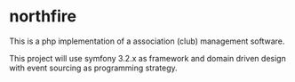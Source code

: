 northfire
=========

This is a php implementation of a association (club) management software.

This project will use symfony 3.2.x as framework and domain driven design with event sourcing as programming strategy.
